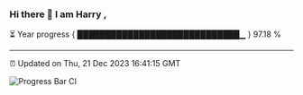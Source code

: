 ### Hi there 👋 I am Harry , 

⏳ Year progress { █████████████████████████████▁ } 97.18 %

---

⏰ Updated on Thu, 21 Dec 2023 16:41:15 GMT

![Progress Bar CI](https://github.com/duykhang68/duykhang68/workflows/Progress%20Bar%20CI/badge.svg)
